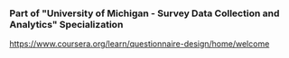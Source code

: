 ### Part of "University of Michigan - Survey Data Collection and Analytics" Specialization
https://www.coursera.org/learn/questionnaire-design/home/welcome
